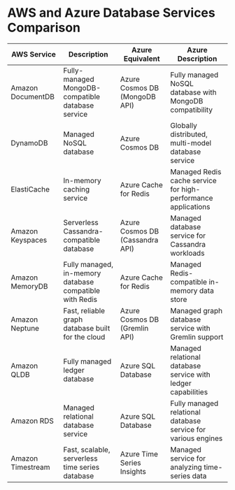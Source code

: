 # AWS and Azure Database Services Comparison

| **AWS Service**                          | **Description**                                           | **Azure Equivalent**                   | **Azure Description**                                   |
|------------------------------------------|-----------------------------------------------------------|----------------------------------------|-------------------------------------------------------|
| Amazon DocumentDB                        | Fully-managed MongoDB-compatible database service         | Azure Cosmos DB (MongoDB API)         | Fully managed NoSQL database with MongoDB compatibility |
| DynamoDB                                 | Managed NoSQL database                                     | Azure Cosmos DB                        | Globally distributed, multi-model database service    |
| ElastiCache                              | In-memory caching service                                  | Azure Cache for Redis                 | Managed Redis cache service for high-performance applications |
| Amazon Keyspaces                         | Serverless Cassandra-compatible database                   | Azure Cosmos DB (Cassandra API)       | Managed database service for Cassandra workloads       |
| Amazon MemoryDB                          | Fully managed, in-memory database compatible with Redis   | Azure Cache for Redis                 | Managed Redis-compatible in-memory data store         |
| Amazon Neptune                           | Fast, reliable graph database built for the cloud        | Azure Cosmos DB (Gremlin API)         | Managed graph database service with Gremlin support    |
| Amazon QLDB                              | Fully managed ledger database                              | Azure SQL Database                     | Managed relational database service with ledger capabilities |
| Amazon RDS                               | Managed relational database service                        | Azure SQL Database                     | Fully managed relational database service for various engines |
| Amazon Timestream                        | Fast, scalable, serverless time series database           | Azure Time Series Insights             | Managed service for analyzing time-series data         |

